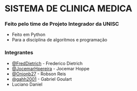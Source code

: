 # SISTEMA DE CLINICA MEDICA
### Feito pelo time de Projeto Integrador da UNISC
- Feito em Python
- Para a disciplina de algoritmos e programação

### Integrantes
- [@FredDietrich](https://github.com/FredDietrich) - Frederico Dietrich
- [@JocemarHpereira](https://github.com/JocemarHpereira) - Jocemar Hoppe
- [@Onionb27](https://github.com/Onionb27) - Robson Reis
- [@gahh2001](https://github.com/gahh2001) - Gabriel Goulart
- Luciano Daniel
